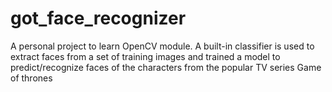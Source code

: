 # got_face_recognizer
A personal project to learn OpenCV module. A built-in classifier is used to extract faces from a set  of training images and trained a model to predict/recognize faces of the characters from the popular TV series Game of thrones
